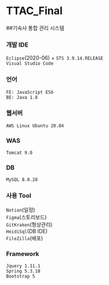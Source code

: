 # TTAC_Final

##기숙사 통합 관리 시스템

### 개발 IDE

`Eclipse`(2020-06) + `STS 3.9.14.RELEASE`  
`Visual Studio Code`

### 언어

`FE: JavaScript ES6`  
`BE: Java 1.8`

### 웹서버

`AWS Linux Ubuntu 20.04`

### WAS

`Tomcat 9.0`

### DB

`MySQL 8.0.28`

### 사용 Tool

`Notion`(일정)  
`Figma`(스토리보드)  
`GitKraken`(형상관리)  
`HeidiSql`(DB IDE)  
`FileZilla`(배포)

### Framework

`Jquery 1.11.1`  
`Spring 5.3.18`  
`Bootstrap 5`
